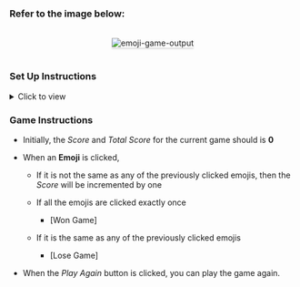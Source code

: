 

### Refer to the image below:

<br/>
<div style="text-align: center;">
    <img src="https://assets.ccbp.in/frontend/content/react-js/emoji-game-output-v2.gif" alt="emoji-game-output" style="max-width:70%;box-shadow:0 2.8px 2.2px rgba(0, 0, 0, 0.12)">
</div>
<br/>


### Set Up Instructions

<details>
<summary>Click to view</summary>

- Download dependencies by running `npm install`
- Start up the app using `npm start`
</details>

### Game Instructions


- Initially, the _Score_ and _Total Score_ for the current game should is **0**
- When an **Emoji** is clicked,

  - If it is not the same as any of the previously clicked emojis, then the _Score_ will be incremented by one
  - If all the emojis are clicked exactly once
    - [Won Game]

  - If it is the same as any of the previously clicked emojis
    - [Lose Game]
  

- When the _Play Again_ button is clicked, you can play the game again.





